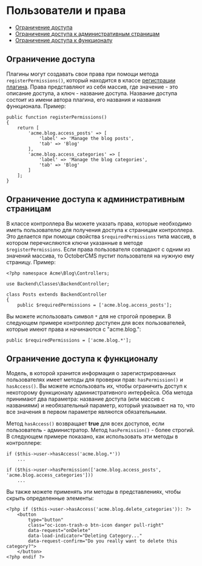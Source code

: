 # Пользователи и права

- [Ограничение доступа](#permission-registration)
- [Ограничение доступа к административным страницам](#page-access)
- [Ограничение доступа к функционалу](#features)

<a name="permission-registration" class="anchor"></a>
## Ограничение доступа

Плагины могут создавать свои права при помощи метода `registerPermissions()`, который находится в классе [регистрации плагина](./plugin-registration#navigation-permissions). Права представляют из себя массив, где значение - это описание доступа, а ключ - название доступа. Название доступа состоит из имени автора плагина, его названия и названия функционала. Пример:

    public function registerPermissions()
    {
        return [
            'acme.blog.access_posts' => [
                'label' => 'Manage the blog posts',
                'tab' => 'Blog'
            ],
            'acme.blog.access_categories' => [
                'label' => 'Manage the blog categories',
                'tab' => 'Blog'
            ]
        ];
    }

<a name="page-access" class="anchor"></a>
##  Ограничение доступа к административным страницам

В классе контроллера Вы можете указать права, которые необходимо иметь пользователю для получения доступа к страницам контроллера. Это делается при помощи свойства `$requiredPermissions` типа массив, в котором перечисляются ключи указанные в методе `$registerPermissions`. Если права пользователя совпадают с одним из значений массива, то OctoberCMS пустит пользователя на нужную ему страницу. Пример:

    <?php namespace Acme\Blog\Controllers;

    use Backend\Classes\BackendController;

    class Posts extends BackendController
    {
        public $requiredPermissions = ['acme.blog.access_posts'];

Вы можете использовать символ `*` для не строгой проверки. В следующем примере контроллер доступен для всех пользователей, которые имеют права и начинаются с "acme.blog.":

    public $requiredPermissions = ['acme.blog.*'];

<a name="features" class="anchor"></a>
## Ограничение доступа к функционалу

Модель, в которой хранится информация о зарегистрированных пользователях имеет методы для проверки прав: `hasPermission()` и `hasAccess()`. Вы можете использовать их, чтобы ограничить доступ к некоторому функционалу административного интерфейса. Оба метода принимают два параметра: название доступа (или массив с названиями) и необязательный параметр, который указывает на то, что все значения в первом параметре являются обязательными.

Метод `hasAccess()` возвращает **true** для всех доступов, если пользователь - администратор. Метод `hasPermission()` - более строгий. В следующем примере показано, как использовать эти методы в контроллере:

    if ($this->user->hasAccess('acme.blog.*'))
        ...

    if ($this->user->hasPermission(['acme.blog.access_posts', 'acme.blog.access_categories']))
        ...

Вы также можете применять эти методы в представлениях, чтобы скрыть определенные элементы:

    <?php if ($this->user->hasAccess('acme.blog.delete_categories')): ?>
        <button
            type="button"
            class="oc-icon-trash-o btn-icon danger pull-right"
            data-request="onDelete"
            data-load-indicator="Deleting Category..."
            data-request-confirm="Do you really want to delete this category?">
        </button>
    <?php endif ?>
